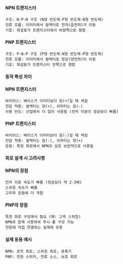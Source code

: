 #### NPN 트랜지스터
```less
구조: N-P-N 구조 (N형 반도체-P형 반도체-N형 반도체)
전류 흐름: 이미터에서 컬렉터로 전자(음전하)가 이동
기호: 화살표가 트랜지스터에서 바깥쪽으로 향함
```

#### PNP 트랜지스터
```less
구조: P-N-P 구조 (P형 반도체-N형 반도체-P형 반도체)
전류 흐름: 이미터에서 컬렉터로 정공(양전하)이 이동
기호: 화살표가 트랜지스터 안쪽으로 향함
```

#### 동작 특성 차이

#### NPN 트랜지스터
```less
바이어스: 베이스가 이미터보다 양(+)일 때 켜짐
전압 적용: 컬렉터는 양(+), 이미터는 음(-)
사용 빈도: 산업에서 더 많이 사용됨 (전자 이동이 정공보다 빠름)
```


#### PNP 트랜지스터
```less
바이어스: 베이스가 이미터보다 음(-)일 때 켜짐
전압 적용: 컬렉터는 음(-), 이미터는 양(+)
응용: 특정 회로에서 NPN과 상호 보완적으로 사용됨
```

#### 회로 설계 시 고려사항

#### NPN의 장점
```less
전자 이동 속도가 빠름 (정공보다 약 2-3배)
스위칭 속도가 빠름
고주파 응용에 더 적합
```
#### PNP의 장점
```less
특정 회로 구성에서 필요 (예: 고측 스위칭)
NPN과 함께 사용하여 푸시-풀 구성 가능
전원에 직접 연결하는 설계에 유용
```

#### 실제 응용 예시
```less
NPN: 로직 회로, 스위칭 회로, 증폭기
PNP: 전원 스위치, 전류 소스, 보호 회로
```






